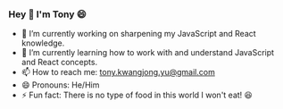 ### Hey 👋 I'm Tony 😄

- 🔭 I’m currently working on sharpening my JavaScript and React knowledge.
- 🌱 I’m currently learning how to work with and understand JavaScript and React concepts. 
- 📫 How to reach me: [tony.kwangjong.yu@gmail.com](url)
- 😄 Pronouns: He/Him
- ⚡ Fun fact: There is no type of food in this world I won't eat! 😆

<!-- - 👯 I’m looking to collaborate on ... -->
<!-- - 🤔 I’m looking for help with ... -->
<!-- - 💬 Ask me about ... -->

